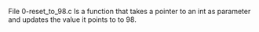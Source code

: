 File 0-reset_to_98.c Is a function that takes a pointer to an int as parameter and updates the value it points to to 98.
